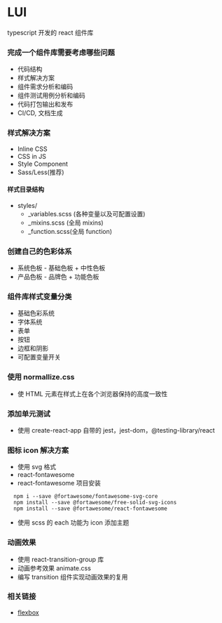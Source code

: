 # LUI

typescript 开发的 react 组件库

### 完成一个组件库需要考虑哪些问题

- 代码结构
- 样式解决方案
- 组件需求分析和编码
- 组件测试用例分析和编码
- 代码打包输出和发布
- CI/CD, 文档生成

### 样式解决方案

- Inline CSS
- CSS in JS
- Style Component
- Sass/Less(推荐)

#### 样式目录结构

- styles/
  - \_variables.scss (各种变量以及可配置设置)
  - \_mixins.scss (全局 mixins)
  - \_function.scss(全局 function)

### 创建自己的色彩体系

- 系统色板 - 基础色板 + 中性色板
- 产品色板 - 品牌色 + 功能色板

### 组件库样式变量分类

- 基础色彩系统
- 字体系统
- 表单
- 按钮
- 边框和阴影
- 可配置变量开关

### 使用 normallize.css

- 使 HTML 元素在样式上在各个浏览器保持的高度一致性

### 添加单元测试

- 使用 create-react-app 自带的 jest，jest-dom，@testing-library/react

### 图标 icon 解决方案

- 使用 svg 格式
- react-fontawesome
- react-fontawesome 项目安装

```
  npm i --save @fortawesome/fontawesome-svg-core
  npm install --save @fortawesome/free-solid-svg-icons
  npm install --save @fortawesome/react-fontawesome
```

- 使用 scss 的 each 功能为 icon 添加主题

### 动画效果

- 使用 react-transition-group 库
- 动画参考效果 animate.css
- 编写 transition 组件实现动画效果的复用

### 相关链接

- [flexbox](https://css-tricks.com/snippets/css/a-guide-to-flexbox/)
